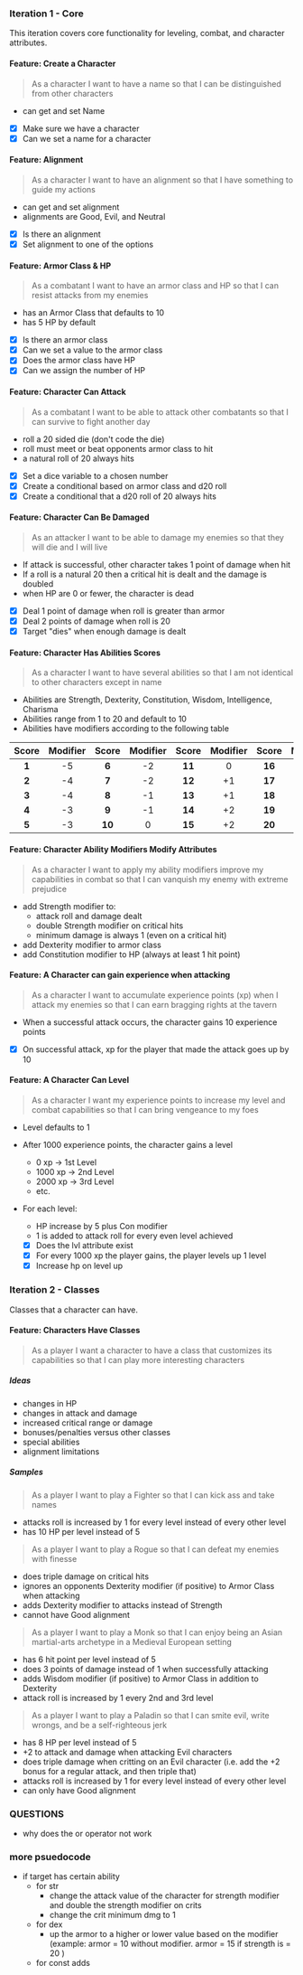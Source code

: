 ### Iteration 1 - Core

This iteration covers core functionality for leveling, combat, and character attributes.

#### Feature: Create a Character

> As a character I want to have a name so that I can be distinguished from other characters

- can get and set Name

- [x] Make sure we have a character
- [x] Can we set a name for a character

#### Feature: Alignment

> As a character I want to have an alignment so that I have something to guide my actions

- can get and set alignment
- alignments are Good, Evil, and Neutral

- [x] Is there an alignment
- [x] Set alignment to one of the options

#### Feature: Armor Class & HP

> As a combatant I want to have an armor class and HP so that I can resist attacks from my enemies

- has an Armor Class that defaults to 10
- has 5 HP by default

- [x] Is there an armor class
- [x] Can we set a value to the armor class
- [x] Does the armor class have HP
- [x] Can we assign the number of HP

#### Feature: Character Can Attack

> As a combatant I want to be able to attack other combatants so that I can survive to fight another day

- roll a 20 sided die (don't code the die)
- roll must meet or beat opponents armor class to hit
- a natural roll of 20 always hits

- [x] Set a dice variable to a chosen number
- [x] Create a conditional based on armor class and d20 roll
- [x] Create a conditional that a d20 roll of 20 always hits

#### Feature: Character Can Be Damaged

> As an attacker I want to be able to damage my enemies so that they will die and I will live

- If attack is successful, other character takes 1 point of damage when hit
- If a roll is a natural 20 then a critical hit is dealt and the damage is doubled
- when HP are 0 or fewer, the character is dead

- [x] Deal 1 point of damage when roll is greater than armor
- [x] Deal 2 points of damage when roll is 20
- [x] Target "dies" when enough damage is dealt

#### Feature: Character Has Abilities Scores

> As a character I want to have several abilities so that I am not identical to other characters except in name

- Abilities are Strength, Dexterity, Constitution, Wisdom, Intelligence, Charisma
- Abilities range from 1 to 20 and default to 10
- Abilities have modifiers according to the following table

| Score | Modifier | Score  | Modifier | Score  | Modifier | Score  | Modifier |
| :---: | :------: | :----: | :------: | :----: | :------: | :----: | :------: |
| **1** |    -5    | **6**  |    -2    | **11** |    0     | **16** |    +3    |
| **2** |    -4    | **7**  |    -2    | **12** |    +1    | **17** |    +3    |
| **3** |    -4    | **8**  |    -1    | **13** |    +1    | **18** |    +4    |
| **4** |    -3    | **9**  |    -1    | **14** |    +2    | **19** |    +4    |
| **5** |    -3    | **10** |    0     | **15** |    +2    | **20** |    +5    |

#### Feature: Character Ability Modifiers Modify Attributes

> As a character I want to apply my ability modifiers improve my capabilities in combat so that I can vanquish my enemy with extreme prejudice

- add Strength modifier to:
  - attack roll and damage dealt
  - double Strength modifier on critical hits
  - minimum damage is always 1 (even on a critical hit)
- add Dexterity modifier to armor class
- add Constitution modifier to HP (always at least 1 hit point)

#### Feature: A Character can gain experience when attacking

> As a character I want to accumulate experience points (xp) when I attack my enemies so that I can earn bragging rights at the tavern

- When a successful attack occurs, the character gains 10 experience points

- [x] On successful attack, xp for the player that made the attack goes up by 10

#### Feature: A Character Can Level

> As a character I want my experience points to increase my level and combat capabilities so that I can bring vengeance to my foes

- Level defaults to 1
- After 1000 experience points, the character gains a level
  - 0 xp -> 1st Level
  - 1000 xp -> 2nd Level
  - 2000 xp -> 3rd Level
  - etc.
- For each level:

  - HP increase by 5 plus Con modifier
  - 1 is added to attack roll for every even level achieved

  - [x] Does the lvl attribute exist
  - [x] For every 1000 xp the player gains, the player levels up 1 level
  - [x] Increase hp on level up

### Iteration 2 - Classes

Classes that a character can have.

#### Feature: Characters Have Classes

> As a player I want a character to have a class that customizes its capabilities so that I can play more interesting characters

##### Ideas

- changes in HP
- changes in attack and damage
- increased critical range or damage
- bonuses/penalties versus other classes
- special abilities
- alignment limitations

##### Samples

> As a player I want to play a Fighter so that I can kick ass and take names

- attacks roll is increased by 1 for every level instead of every other level
- has 10 HP per level instead of 5

> As a player I want to play a Rogue so that I can defeat my enemies with finesse

- does triple damage on critical hits
- ignores an opponents Dexterity modifier (if positive) to Armor Class when attacking
- adds Dexterity modifier to attacks instead of Strength
- cannot have Good alignment

> As a player I want to play a Monk so that I can enjoy being an Asian martial-arts archetype in a Medieval European setting

- has 6 hit point per level instead of 5
- does 3 points of damage instead of 1 when successfully attacking
- adds Wisdom modifier (if positive) to Armor Class in addition to Dexterity
- attack roll is increased by 1 every 2nd and 3rd level

> As a player I want to play a Paladin so that I can smite evil, write wrongs, and be a self-righteous jerk

- has 8 HP per level instead of 5
- +2 to attack and damage when attacking Evil characters
- does triple damage when critting on an Evil character (i.e. add the +2 bonus for a regular attack, and then triple that)
- attacks roll is increased by 1 for every level instead of every other level
- can only have Good alignment

### QUESTIONS

- why does the or operator not work

### more psuedocode

- if target has certain ability
  - for str
    - change the attack value of the character for strength modifier and double the strength modifier on crits
    - change the crit minimum dmg to 1
  - for dex
    - up the armor to a higher or lower value based on the modifier (example: armor = 10 without modifier. armor = 15 if strength is = 20 )
  - for const adds
